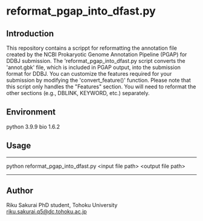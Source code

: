 # reformat_pgap_into_dfast.py

## Introduction
This repository contains a scrippt for reformatting the annotation file created by the NCBI Prokaryotic Genome Annotation Pipeline (PGAP) for DDBJ submission.
The 'reformat_pgap_into_dfast.py script converts the 'annot.gbk' file, which is included in PGAP output, into the submission format for DDBJ. You can customize the features required for your submission by modifying the 'convert_feature()' function.
Please note that this script only handles the "Features" section. You will need to reformat the other sections (e.g., DBLINK, KEYWORD, etc.) separately.
<!-- This script was created for personal use with the aim of submitting an annotation file for a metagenome-assembled genome. I hope it proves useful. -->

## Environment
python 3.9.9
bio 1.6.2

## Usage
---

python reformat_pgap_into_dfast.py \<input file path\> \<output file path\>

---

## Author 
Riku Sakurai
PhD student, Tohoku University
riku.sakurai.q5@dc.tohoku.ac.jp
